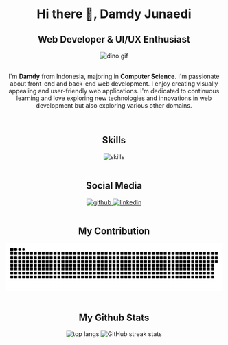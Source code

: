 <div align="center">
  <h1>Hi there 👋, Damdy Junaedi</h1>
  <h2> Web Developer & UI/UX Enthusiast</h2>
   <img src="https://github.com/DamdyJ/DamdyJ/assets/152348339/9e6e9368-7d68-4369-9a88-fc98324bd331" alt="dino gif"/>
</div>
<div align="center">
  <br/>
  <p>
    I'm <strong>Damdy</strong> from Indonesia, majoring in <strong>Computer Science</strong>. I'm passionate about front-end and back-end web development. I enjoy creating visually appealing and user-friendly web applications. I'm dedicated to continuous learning and love exploring new technologies and innovations in web development but also exploring various other domains.
  </p>
</div>

<div align="center">
  <br/>
  <h2>Skills</h2>
  <img src="https://skillicons.dev/icons?i=html,css,js,react,tailwindcss,nextjs,nodejs,npm,express,typescript,mysql,postman&perline=12" alt="skills"/>
</div>

<div align="center">
  <br/>
  <h2>Social Media</h2>
  <a href="https://github.com/DamdyJ">
    <img height="40" width="40" src="https://cdn.simpleicons.org/github/black/white" alt="github"/>
  </a>
  <a href="https://www.linkedin.com/in/damdy-junaedi">
    <img height="40" width="40" src="https://cdn.simpleicons.org/linkedin/black/white" alt="linkedin"/>
  </a>
</div>

<div align="center">
  <br/>
  <h2>My Contribution</h2>
  <img src="https://github.com/DamdyJ/DamdyJ/blob/output/github-contribution-grid-snake.svg" alt="snake svg" target="_blank"/>
</div>

<div align="center">
  <br/>
  <h2>My Github Stats</h2>
  <img src="https://github-readme-stats.vercel.app/api/top-langs/?username=DamdyJ" alt="top langs"/>
  <img src="https://streak-stats.demolab.com/?user=DamdyJ&card_width=520&card_height=205" alt="GitHub streak stats"/>
</div>

